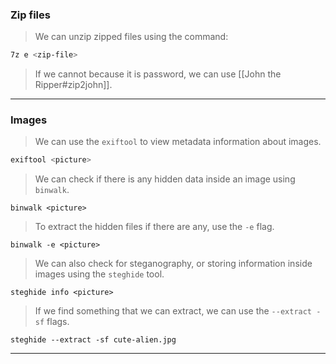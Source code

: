 
### Zip files

> We can unzip zipped files using the command:

```bash
7z e <zip-file>
```

> If we cannot because it is password, we can use [[John the Ripper#zip2john]].

---

### Images

>  We can use the `exiftool` to view metadata information about images.

```bash
exiftool <picture>
```

> We can check if there is any hidden data inside an image using `binwalk`.

```shell
binwalk <picture>
```

> To extract the hidden files if there are any, use the `-e` flag.

```shell
binwalk -e <picture>
```

> We can also check for steganography, or storing information inside images using the `steghide` tool.

```shell
steghide info <picture>
```

> If we find something that we can extract, we can use the `--extract -sf` flags.

```shell
steghide --extract -sf cute-alien.jpg 
```

---

